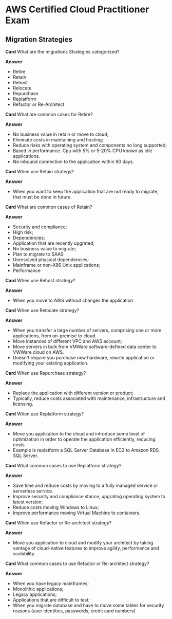 # AWS Certified Cloud Practitioner Exam

## Migration Strategies


**Card**
What are the migrations Strategies categorized?

**Answer**
* Retire
* Retain
* Rehost
* Relocate
* Repurchase
* Replatform
* Refactor or Re-Architect


**Card**
What are common cases for Retire?

**Answer**
* No business value in retain or move to cloud;
* Eliminate costs in maintaining and hosting;
* Reduce risks with operating system and components no long supported;
* Based in performance. Cpu with 5% or 5-20% CPU known as idle applications.
* No inbound connection to the application within 90 days.


**Card**
When use Retain strategy?

**Answer**
* When you want to keep the application that are not ready to migrate, that must be done in future.


**Card**
What are common cases of Retain?

**Answer**
* Security and compliance;
* High risk;
* Dependencies;
* Application that are recently upgrated;
* No business value to migrate;
* Plan to migrate to SAAS
* Unresolved physical dependencies;
* Mainframe or non-X86 Unix applications;
* Performance

**Card**
When use Rehost strategy?

**Answer**
* When you move to AWS without changes the application

**Card**
When use Relocate strategy?

**Answer**
* When you transfer a large number of servers, comprising one or more applications, from on-premise to cloud.
* Move instances of different VPC and AWS account;
* Move servers in bulk from VMWare software-defined data center to VWWare cloud on AWS.
* Doesn't require you purchase new hardware, rewrite application or modifying your existing application.

**Card**
When use Repurchase strategy?

**Answer**
* Replace the application with different version or product;
* Typically, reduce costs associated with maintenance, infrastructure and licensing.


**Card**
When use Replatform strategy?

**Answer**
* Move you application to the cloud and introduce some level of optimization in order to operate the application efficiently, reducing costs.
* Example is replatform a SQL Server Database in EC2 to Amazon RDS SQL Server.

**Card**
What common cases to use Replatform strategy?

**Answer**
* Save time and reduce costs by moving to a fully managed service or serverless service.
* Improve security and compliance stance, upgrating operating system to latest version;
* Reduce costs moving Windows to Linux;
* Improve performance moving Virtual Machine to containers.

**Card**
When use Refactor or Re-architect strategy?

**Answer**
* Move you application to cloud and modify your architect by taking vantage of cloud-native features to improve agility, performance and scalability.

**Card**
What common cases to use Refactor or Re-architect strategy?

**Answer**
* When you have legacy mainframes;
* Monolithic applications;
* Legacy applications;
* Applications that are difficult to test;
* When you migrate database and have to move some tables for security reasons (user identities, passwords, credit card numbers)